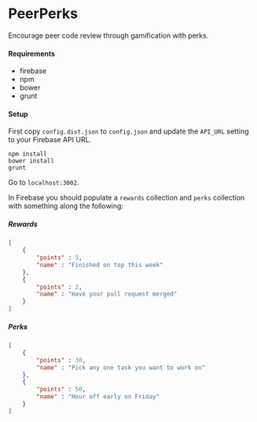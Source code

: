 PeerPerks
==================

Encourage peer code review through gamification with perks.

#### Requirements
- firebase
- npm
- bower
- grunt

#### Setup

First copy `config.dist.json` to `config.json` and update the `API_URL` setting to your Firebase API URL.

```
npm install
bower install
grunt
```

Go to `localhost:3002`.

In Firebase you should populate a `rewards` collection and `perks` collection with something along the following:

##### Rewards
```json
[
	{
		"points" : 3,
		"name" : "Finished on top this week"
	},
	{
		"points" : 2,
		"name" : "Have your pull request merged"
	}
]
```

##### Perks
```json
[
	{
		"points" : 30,
		"name" : "Pick any one task you want to work on"
	},
	{
		"points" : 50,
		"name" : "Hour off early on Friday"
	}
]
```

